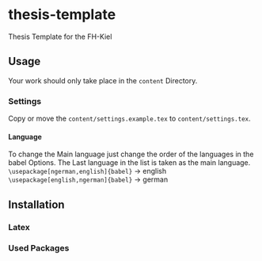 # thesis-template
Thesis Template for the FH-Kiel

## Usage
Your work should only take place in the `content` Directory.
### Settings
Copy or move the `content/settings.example.tex` to `content/settings.tex`.
#### Language
To change the Main language just change the order of the languages in the babel Options. The Last language in the list is taken as the main language.
`\usepackage[ngerman,english]{babel}` -> english
  `\usepackage[english,ngerman]{babel}` -> german
## Installation
### Latex
### Used Packages
